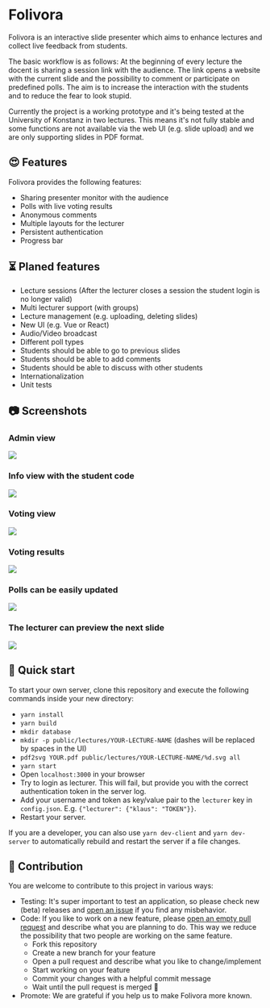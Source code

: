 # Folivora
Folivora is an interactive slide presenter which aims to enhance lectures and collect live feedback from students.

The basic workflow is as follows: At the beginning of every lecture the docent is sharing a session link with the audience. The link opens a website with the current slide and the possibility to comment or participate on predefined polls. The aim is to increase the interaction with the students and to reduce the fear to look stupid.

Currently the project is a working prototype and it's being tested at the University of Konstanz in two lectures. This means it's not fully stable and some functions are not available via the web UI (e.g. slide upload) and we are only supporting slides in PDF format.

## :heart_eyes: Features
Folivora provides the following features:

- Sharing presenter monitor with the audience
- Polls with live voting results
- Anonymous comments
- Multiple layouts for the lecturer
- Persistent authentication
- Progress bar

## :hourglass_flowing_sand: Planed features
- Lecture sessions (After the lecturer closes a session the student login is no longer valid)
- Multi lecturer support (with groups)
- Lecture management (e.g. uploading, deleting slides)
- New UI (e.g. Vue or React)
- Audio/Video broadcast
- Different poll types
- Students should be able to go to previous slides
- Students should be able to add comments
- Students should be able to discuss with other students
- Internationalization
- Unit tests

## :camera: Screenshots
### Admin view
![](screenshots/admin-view.png)

### Info view with the student code
![](screenshots/info-view.png)

### Voting view
![](screenshots/poll-view.png)

### Voting results
![](screenshots/poll-result-view.png)

### Polls can be easily updated
![](screenshots/poll-edit-view.png)

### The lecturer can preview the next slide
![](screenshots/preview-screen.png)

## :rocket: Quick start
To start your own server, clone this repository and execute the following commands inside your new directory:

- `yarn install`
- `yarn build`
- `mkdir database`
- `mkdir -p public/lectures/YOUR-LECTURE-NAME` (dashes will be replaced by spaces in the UI)
- `pdf2svg YOUR.pdf public/lectures/YOUR-LECTURE-NAME/%d.svg all`
- `yarn start`
- Open `localhost:3000` in your browser
- Try to login as lecturer. This will fail, but provide you with the correct authentication token in the server log.
- Add your username and token as key/value pair to the `lecturer` key in `config.json`. E.g. `{"lecturer": {"klaus": "TOKEN"}}`.
- Restart your server.

If you are a developer, you can also use `yarn dev-client` and `yarn dev-server` to automatically rebuild and restart the server if a file changes.

## :clap: Contribution
You are welcome to contribute to this project in various ways:

- Testing: It's super important to test an application, so please check new (beta) releases and [open an issue] if you find any misbehavior.
- Code: If you like to work on a new feature, please [open an empty pull request] and describe what you are planning to do. This way we reduce the possibility that two people are working on the same feature.
    - Fork this repository
    - Create a new branch for your feature
    - Open a pull request and describe what you like to change/implement
    - Start working on your feature
    - Commit your changes with a helpful commit message
    - Wait until the pull request is merged :tada:
- Promote: We are grateful if you help us to make Folivora more known.

[open an issue]: https://github.com/disy/folivora/issues/new
[open an empty pull request]: https://github.com/disy/folivora/pull/new/master